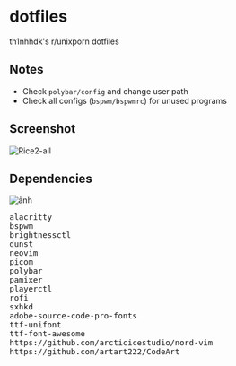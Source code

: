 # dotfiles
th1nhhdk's r/unixporn dotfiles

## Notes
+ Check `polybar/config` and change user path
+ Check all configs (`bspwm/bspwmrc`) for unused programs

## Screenshot
![Rice2-all](https://user-images.githubusercontent.com/58503327/142728643-aaf730ba-e65d-407b-af3a-15c1b61faaca.png)

## Dependencies
![ảnh](https://user-images.githubusercontent.com/58503327/142728674-7e381b7d-4b29-4959-aaad-513b84bb3692.png)

<pre>
alacritty
bspwm
brightnessctl
dunst
neovim
picom
polybar
pamixer
playerctl
rofi
sxhkd
adobe-source-code-pro-fonts
ttf-unifont
ttf-font-awesome
https://github.com/arcticicestudio/nord-vim
https://github.com/artart222/CodeArt
</pre>
